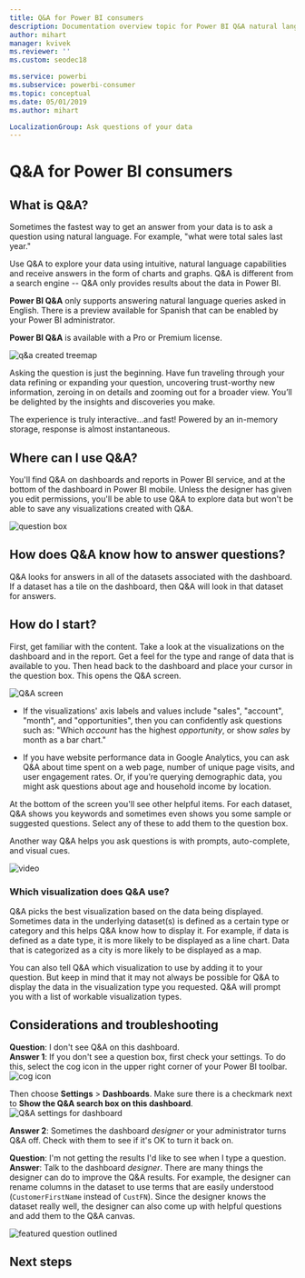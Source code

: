 ```yaml
---
title: Q&A for Power BI consumers
description: Documentation overview topic for Power BI Q&A natural language queries.
author: mihart
manager: kvivek
ms.reviewer: ''
ms.custom: seodec18

ms.service: powerbi
ms.subservice: powerbi-consumer
ms.topic: conceptual
ms.date: 05/01/2019
ms.author: mihart

LocalizationGroup: Ask questions of your data
---
```

# Q&A for Power BI **consumers**
## What is Q&A?
Sometimes the fastest way to get an answer from your data is to ask a question using natural language. For example, "what were total sales last year."

Use Q&A to explore your data using intuitive, natural language capabilities and receive answers in the form of charts and graphs. Q&A is different from a search engine -- Q&A only provides results about the data in Power BI.

**Power BI Q&A** only supports answering natural language queries asked in English. There is a preview available for Spanish that can be enabled by your Power BI administrator.

**Power BI Q&A** is available with a Pro or Premium license. 
>

![q&a created treemap](media/end-user-q-and-a/power-bi-qna.png)

Asking the question is just the beginning.  Have fun traveling through your data refining or expanding your question, uncovering trust-worthy new information, zeroing in on details and zooming out for a broader view. 
You’ll be delighted by the insights and discoveries you make.

The experience is truly interactive…and fast! Powered by an in-memory storage, response is almost instantaneous.

## Where can I use Q&A?
You'll find Q&A on dashboards and reports in Power BI service, and at the bottom of the dashboard in Power BI mobile. 
Unless the designer has given you edit permissions, you'll be able to use Q&A to explore data but won't be able to save any visualizations created with Q&A.

![question box](media/end-user-q-and-a/powerbi-qna.png)

## How does Q&A know how to answer questions?
Q&A looks for answers in all of the datasets associated with the dashboard. If a dataset has a tile on the dashboard, then Q&A will look in that dataset for answers. 

## How do I start?
First, get familiar with the content. Take a look at the visualizations on the dashboard and in the report. Get a feel for the type and range of data that is available to you. Then head back to the dashboard and place 
your cursor in the question box. This opens the Q&A screen.

![Q&A screen](media/end-user-q-and-a/power-bi-qna-screen.png) 

* If the visualizations' axis labels and values include "sales",  "account", "month", and "opportunities", then you can confidently ask questions such as: "Which *account* has the highest *opportunity*, or show *sales* by month 
as a bar chart."

* If you have website performance data in Google Analytics, you can ask Q&A about time spent on a web page, number of unique page visits, and user engagement rates. Or, if you’re querying demographic data, you might ask questions about age and household income by location.

At the bottom of the screen you'll see other helpful items. For each dataset, Q&A shows you keywords and sometimes even shows you some sample or suggested questions. Select any of these to add them to the question box. 

Another way Q&A helps you ask questions is with prompts, auto-complete, and visual cues. 

![video](media/end-user-q-and-a/qa.gif) 


### Which visualization does Q&A use?
Q&A picks the best visualization based on the data being displayed. Sometimes data in the underlying dataset(s) is defined as a certain type or category and this helps Q&A know how to display it. For example, if data is defined as a date type, it is more likely to be displayed as a line chart. Data that is categorized as a city is more likely to be displayed as a map.

You can also tell Q&A which visualization to use by adding it to your question. But keep in mind that it may not always be possible for Q&A to display the data in the visualization type you requested. Q&A will prompt you with a list of workable visualization types.

## Considerations and troubleshooting
**Question**: I don't see Q&A on this dashboard.    
**Answer 1**: If you don't see a question box, first check your settings. To do this, select the cog icon in the upper right corner of your Power BI toolbar.   
![cog icon](media/end-user-q-and-a/power-bi-settings.png)

Then choose **Settings** > **Dashboards**. Make sure there is a checkmark next to **Show the Q&A search box on this dashboard**.    
![Q&A settings for dashboard](media/end-user-q-and-a/power-bi-turn-on.png)  


**Answer 2**: Sometimes the dashboard *designer* or your administrator turns Q&A off. Check with them to see if it's OK to turn it back on.   

**Question**: I'm not getting the results I'd like to see when I type a question.    
**Answer**: Talk to the dashboard *designer*. There are many things the designer can do to improve the Q&A results. For example, the designer can rename columns in the dataset to use terms that are easily understood (`CustomerFirstName` instead of `CustFN`). Since the designer knows the dataset really well, the designer can also come up with helpful questions and add them to the Q&A canvas.

![featured question outlined](media/end-user-q-and-a/power-bi-featured-q.png)

## Next steps

